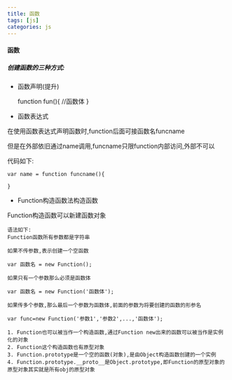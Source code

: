 ```yaml
---
title: 函数
tags: [js]
categories: js
---
```

#### 函数

##### 创建函数的三种方式:

 * 函数声明(提升)

	function fun(){
		//函数体
	}

 * 函数表达式  

在使用函数表达式声明函数时,function后面可接函数名funcname 

但是在外部依旧通过name调用,funcname只限function内部访问,外部不可以

<!-- more -->

代码如下: 

	var name = function funcname(){
		
	}

 * Function构造函数法构造函数
 
 Function构造函数可以新建函数对象

    语法如下:
    Function函数所有参数都是字符串

    如果不传参数,表示创建一个空函数

    var 函数名 = new Function();

    如果只有一个参数那么必须是函数体

    var 函数名 = new Function('函数体');

    如果传多个参数,那么最后一个参数为函数体,前面的参数为将要创建的函数的形参名

    var func=new Function('参数1','参数2',...,'函数体');

    1. Function也可以被当作一个构造函数,通过Function new出来的函数可以被当作是实例化的对象
    2. Function这个构造函数也有原型对象
    3. Function.prototype是一个空的函数(对象),是由Object构造函数创建的一个实例
    4. Function.prototype.__proto__是Object.prototype,即Function的原型对象的原型对象其实就是所有obj的原型对象  